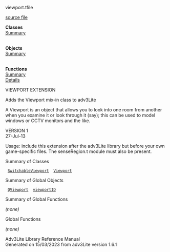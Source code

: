 <span class="title">viewport.t</span><span class="type">file</span>

[source file](../source/viewport.t.html)

**Classes**  
[Summary](#_ClassSummary_)  
 

**Objects**  
[Summary](#_ObjectSummary_)  
 

**Functions**  
[Summary](#_FunctionSummary_)  
[Details](#_Functions_)

<div class="fdesc">

VIEWPORT EXTENSION

Adds the Viewport mix-in class to adv3Lite

A Viewport is an object that allows you to look into one room from
another when you examine it or look through it (say); this can be used
to model windows or CCTV monitors and the like.

VERSION 1  
27-Jul-13

Usage: include this extension after the adv3Lite library but before your
own game-specific files. The senseRegion.t module must also be present.

</div>

<span id="_ClassSummary_"></span>

<div class="mjhd">

<span class="hdln">Summary of Classes</span>  

</div>

` `[`SwitchableViewport`](../object/SwitchableViewport.html)`  `[`Viewport`](../object/Viewport.html)`  `
<span id="_ObjectSummary_"></span>

<div class="mjhd">

<span class="hdln">Summary of Global Objects</span>  

</div>

` `[`QViewport`](../object/QViewport.html)`  `[`viewportID`](../object/viewportID.html)`  `
<span id="FunctionSummary_"></span>

<div class="mjhd">

<span class="hdln">Summary of Global Functions</span>  

</div>

*(none)* <span id="_Functions_"></span>

<div class="mjhd">

<span class="hdln">Global Functions</span>  

</div>

*(none)*

<div class="ftr">

Adv3Lite Library Reference Manual  
Generated on 15/03/2023 from adv3Lite version 1.6.1

</div>
